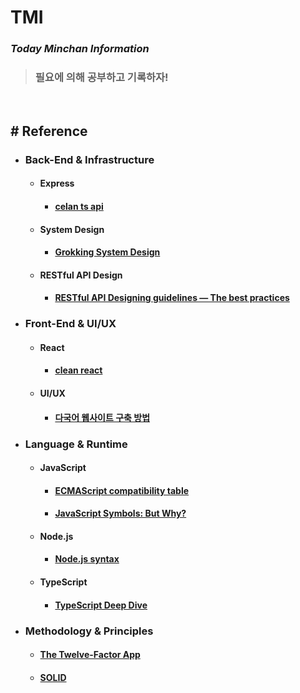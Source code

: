 # TMI

### _Today Minchan Information_

> ### 필요에 의해 공부하고 기록하자!

<br>

## # Reference

- ### Back-End & Infrastructure

  - #### Express

    - #### [celan ts api](https://github.com/rmanguinho/clean-ts-api)

  - #### System Design

    - #### [Grokking System Design](https://github.com/Jeevan-kumar-Raj/Grokking-System-Design)

  - #### RESTful API Design

    - #### [RESTful API Designing guidelines — The best practices](https://hackernoon.com/restful-api-designing-guidelines-the-best-practices-60e1d954e7c9)

- ### Front-End & UI/UX

  - #### React

    - #### [clean react](https://github.com/rmanguinho/clean-react)

  - #### UI/UX
    - #### [다국어 웹사이트 구축 방법](https://www.lionbridge.com/ko/blog/translation-localization/9-essential-elements-intelligent-multilingual-website-design/)

- ### Language & Runtime

  - #### JavaScript

    - #### [ECMAScript compatibility table](https://kangax.github.io/)
    - #### [JavaScript Symbols: But Why?](https://medium.com/intrinsic-blog/javascript-symbols-but-why-6b02768f4a5c)

  - #### Node.js

    - #### [Node.js syntax](https://node.green/)

  - #### TypeScript

    - #### [TypeScript Deep Dive](https://radlohead.gitbook.io/typescript-deep-dive/)

- ### Methodology & Principles

  - #### [The Twelve-Factor App](https://12factor.net/)
  - #### [SOLID](https://en.wikipedia.org/wiki/SOLID)

